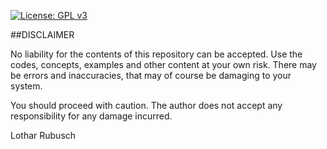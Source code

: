 [![License: GPL v3](https://img.shields.io/badge/License-GPL%20v3-blue.svg)](https://www.gnu.org/licenses/gpl-3.0.html)

##DISCLAIMER

No liability for the contents of this repository can be accepted. Use the codes,
concepts, examples and other content at your own risk. There may be errors and
inaccuracies, that may of course be damaging to your system.

You should proceed with caution. The author does not accept any responsibility
for any damage incurred.


Lothar Rubusch
